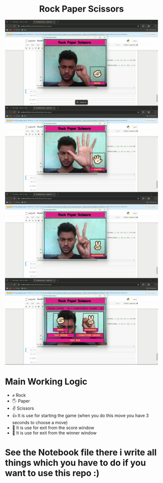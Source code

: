 <h1 align='center'>Rock Paper Scissors</h1>
<img src = 'images/img1.png' align='center'>
<img src = 'images/img2.png' align='center'>
<img src = 'images/img3.png' align='center'>
<img src = 'images/img4.png' align='center'>

# Main Working Logic
   - ✊ Rock
   - 🖐️ Paper
   - ✌️ Scissors
   - 👍 It is use for starting the game (when you do this move you have 3 seconds to choose a move)
   - 🤘 It is use for exit from the score window
   - 🤟 It is use for exit from the winner window

# See the Notebook file there i write all things which you have to do if you want to use this repo :)
